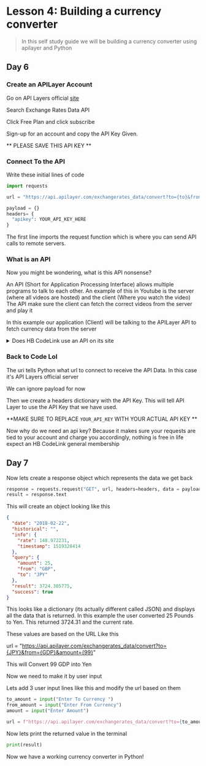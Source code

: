 # Lesson 4: Building a currency converter

> In this self study guide we will be building a currency converter using apilayer and Python

## Day 6

### Create an APILayer Account

Go on API Layers official [site](https://apilayer.com/)

Search Exchange Rates Data API

Click Free Plan and click subscribe

Sign-up for an account and copy the API Key Given.

** PLEASE SAVE THIS API KEY **

### Connect To the API

Write these initial lines of code

```python
import requests

url = "https://api.apilayer.com/exchangerates_data/convert?to={to}&from={from}&amount={amount}"

payload = {}
headers= {
  "apikey": YOUR_API_KEY_HERE
}
```

The first line imports the request function which is where you can send API calls to remote servers.

### What is an API

Now you might be wondering, what is this API nonsense?

An API (Short for Application Processing Interface) allows multiple programs to talk to each other. An example of this in Youtube is the server (where all videos are hosted) and the client (Where you watch the video) The API make sure the client can fetch the correct videos from the server and play it

In this example our application (Client) will be talking to the APILayer API to fetch currency data from the server

<details>
<summary>Does HB CodeLink use an API on its site</summary>
Shameless plug, but check out our website. We use an API to connect the backend (stores login and forum posts) to the frontend which displays it
</details>

### Back to Code Lol

The uri tells Python what url to connect to receive the API Data. In this case it's API Layers official server

We can ignore payload for now

Then we create a headers dictionary with the API Key. This will tell API Layer to use the API Key that we have used.

**MAKE SURE TO REPLACE `YOUR_API_KEY` WITH YOUR ACTUAL API KEY **

Now why do we need an api key? Because it makes sure your requests are tied to your account and charge you accordingly, nothing is free in life expect an HB CodeLink general membership

## Day 7

Now lets create a response object which represents the data we get back

```python
response = requests.request("GET", url, headers=headers, data = payload)
result = response.text
```

This will create an object looking like this

```json
{
  "date": "2018-02-22",
  "historical": "",
  "info": {
    "rate": 148.972231,
    "timestamp": 1519328414
  },
  "query": {
    "amount": 25,
    "from": "GBP",
    "to": "JPY"
  },
  "result": 3724.305775,
  "success": true
}
```

This looks like a dictionary (its actually different called JSON) and displays all the data that is returned. In this example the user converted 25 Pounds to Yen. This returned 3724.31 and the current rate.

These values are based on the URL Like this

url = "https://api.apilayer.com/exchangerates_data/convert?to={JPY}&from={GDP}&amount={99}"

This will Convert 99 GDP into Yen

Now we need to make it by user input

Lets add 3 user input lines like this and modify the url based on them

```python
to_amount = input("Enter To Currency ")
from_amount = input("Enter From Currency")
amount = input("Enter Amount")

url = f"https://api.apilayer.com/exchangerates_data/convert?to={to_amount}&from={from_amount}&amount={amount}"
```

Now lets print the returned value in the terminal

```python
print(result)
```

Now we have a working currency converter in Python!
